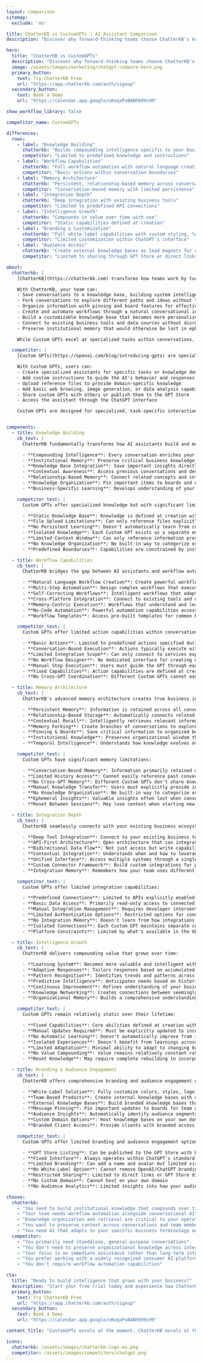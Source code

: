 ```yaml
---
layout: comparison
sitemap:
  exclude: 'no'

title: ChatterKB vs CustomGPTs | AI Assistant Comparison
description: "Discover why forward-thinking teams choose ChatterKB's knowledge-building AI over CustomGPTs for long-term business intelligence and workflow automation."

hero:
  title: "ChatterKB vs CustomGPTs"
  description: "Discover why forward-thinking teams choose ChatterKB's knowledge-building AI over CustomGPTs for long-term business intelligence and workflow automation."
  image: /assets/images/marketing/chatgpt-compare-hero.png
  primary_button:
    text: Try ChatterKB Free
    url: "https://app.chatterkb.com/auth/signup"
  secondary_button:
    text: Book a Demo
    url: "https://calendar.app.google/oKoqxPxBANh9d9cH9"

show_workflow_library: false

competitor_name: CustomGPTs

differences:
  rows:
    - label: "Knowledge Building"
      chatterkb: "Builds compounding intelligence specific to your business"
      competitor: "Limited to predefined knowledge and instructions"
    - label: "Workflow Capabilities"
      chatterkb: "Full workflow automation with natural language creation"
      competitor: "Basic actions within conversation boundaries"
    - label: "Memory Architecture"
      chatterkb: "Persistent, relationship-based memory across conversations"
      competitor: "Conversation-bound memory with limited persistence"
    - label: "Integration Depth"
      chatterkb: "Deep integration with existing business tools"
      competitor: "Limited to predefined API connections"
    - label: "Intelligence Growth"
      chatterkb: "Compounds in value over time with use"
      competitor: "Static capabilities defined at creation"
    - label: "Branding & Customization"
      chatterkb: "Full white-label capabilities with custom styling, logos, and tone"
      competitor: "Limited customization within ChatGPT's interface"
    - label: "Audience Access"
      chatterkb: "Create external knowledge bases as lead magnets for clients"
      competitor: "Limited to sharing through GPT Store or direct links"

about:
  chatterkb: |
    [ChatterKB](https://chatterkb.com) transforms how teams work by turning conversations into institutional knowledge and intelligent workflows. Unlike Custom GPTs, ChatterKB builds compounding intelligence that becomes more valuable over time.

    With ChatterKB, your team can:
    - Save conversations to a knowledge base, building system intelligence that grows with your business
    - Fork conversations to explore different paths and ideas without losing context
    - Organize information with pinning and board features for effective knowledge management
    - Create and automate workflows through a natural conversational interface
    - Build a customizable knowledge base that becomes more personalized and valuable with every interaction
    - Connect to existing business tools and data sources without disrupting your workflow
    - Preserve institutional memory that would otherwise be lost in ephemeral conversations

    While Custom GPTs excel at specialized tasks within conversations, ChatterKB focuses on the journey—creating interconnected knowledge that compounds in value and transforms how your business captures and leverages intelligence.

  competitor: |
    [Custom GPTs](https://openai.com/blog/introducing-gpts) are specialized versions of ChatGPT created for specific purposes. They allow users to define instructions, knowledge, and capabilities for ChatGPT to focus on particular tasks or domains.

    With Custom GPTs, users can:
    - Create specialized assistants for specific tasks or knowledge domains
    - Add custom instructions to guide the AI's behavior and responses
    - Upload reference files to provide domain-specific knowledge
    - Add basic web browsing, image generation, or data analysis capabilities
    - Share custom GPTs with others or publish them to the GPT Store
    - Access the assistant through the ChatGPT interface

    Custom GPTs are designed for specialized, task-specific interactions within the ChatGPT framework, making them excellent for focused assistance but limited in building long-term business intelligence or complex workflow automation.


components:
  - title: Knowledge Building
    cb_text: |
      ChatterKB fundamentally transforms how AI assistants build and maintain knowledge:

      - **Compounding Intelligence**: Every conversation enriches your knowledge base, creating an AI that grows smarter with each interaction
      - **Institutional Memory**: Preserve critical business knowledge and decisions that would otherwise be lost in ephemeral conversations
      - **Knowledge Base Integration**: Save important insights directly to your knowledge base with a single click
      - **Contextual Awareness**: Access previous conversations and decisions to maintain continuity across interactions
      - **Relationship-Based Memory**: Connect related concepts and information automatically through intelligent memory architecture
      - **Knowledge Organization**: Pin important items to boards and organize information for easy retrieval
      - **Business-Specific Learning**: Develops understanding of your unique business terminology, processes, and context over time

    competitor_text: | 
      Custom GPTs offer specialized knowledge but with significant limitations:

      - **Static Knowledge Base**: Knowledge is defined at creation with limited ability to learn from interactions
      - **File Upload Limitations**: Can only reference files explicitly uploaded during creation
      - **No Persistent Learning**: Doesn't automatically learn from conversations to improve future interactions
      - **Isolated Knowledge**: Each Custom GPT exists as a separate entity without shared knowledge
      - **Limited Context Window**: Can only reference information provided within the current conversation
      - **No Knowledge Organization**: No built-in way to categorize or organize information for later retrieval
      - **Predefined Boundaries**: Capabilities are constrained by instructions set during creation

  - title: Workflow Capabilities
    cb_text: |
      ChatterKB bridges the gap between AI assistants and workflow automation tools:

      - **Natural Language Workflow Creation**: Create powerful workflows by simply describing what you want to accomplish
      - **Multi-Step Automation**: Design complex workflows that execute across multiple systems and data sources
      - **Self-Correcting Workflows**: Intelligent workflows that adapt to new information and can replan steps when needed
      - **Cross-Platform Integration**: Connect to existing tools and data sources without disrupting your workflow
      - **Memory-Centric Execution**: Workflows that understand and leverage your organizational knowledge
      - **No-Code Automation**: Powerful automation capabilities accessible to non-technical users
      - **Workflow Templates**: Access pre-built templates for common business processes that can be customized to your needs

    competitor_text: |
      Custom GPTs offer limited action capabilities within conversation boundaries:

      - **Basic Actions**: Limited to predefined actions specified during creation
      - **Conversation-Bound Execution**: Actions typically execute within the conversation context
      - **Limited Integration Scope**: Can only connect to services explicitly enabled during setup
      - **No Workflow Designer**: No dedicated interface for creating or visualizing workflows
      - **Manual Step Execution**: Users must guide the GPT through each step of a process
      - **Fixed Capabilities**: Action capabilities are defined at creation and difficult to modify
      - **No Cross-GPT Coordination**: Different Custom GPTs cannot easily collaborate on complex workflows

  - title: Memory Architecture
    cb_text: |
      ChatterKB's advanced memory architecture creates true business intelligence:

      - **Persistent Memory**: Information is retained across all conversations and interactions
      - **Relationship-Based Storage**: Automatically connects related concepts, projects, and information
      - **Contextual Recall**: Intelligently retrieves relevant information based on conversation context
      - **Memory Forking**: Create branches of conversations to explore different paths without losing context
      - **Pinning & Boards**: Save critical information to organized boards for easy team access
      - **Institutional Knowledge**: Preserves organizational wisdom that would otherwisebe lost in ephemeral chats
      - **Temporal Intelligence**: Understands how knowledge evolves over time within your organization

    competitor_text: |
      Custom GPTs have significant memory limitations:

      - **Conversation-Bound Memory**: Information primarily retained only within the current conversation
      - **Limited History Access**: Cannot easily reference past conversations or interactions
      - **No Cross-GPT Memory**: Different Custom GPTs don't share knowledge or context
      - **Manual Knowledge Transfer**: Users must explicitly provide information from previous conversations
      - **No Knowledge Organization**: No built-in way to categorize or organize information
      - **Ephemeral Insights**: Valuable insights often lost when conversations end
      - **Reset Between Sessions**: May lose context when starting new conversations

  - title: Integration Depth
    cb_text: |
      ChatterKB seamlessly connects with your existing business ecosystem:

      - **Deep Tool Integration**: Connect to your existing business tools and data sources
      - **API-First Architecture**: Open architecture that can integrate with virtually any system
      - **Bidirectional Data Flow**: Not just access but write capabilities to connected systems
      - **Contextual Integration**: Understands when and how to leverage connected tools based on conversation
      - **Unified Interface**: Access multiple systems through a single conversational interface
      - **Custom Connector Framework**: Build custom integrations for proprietary systems
      - **Integration Memory**: Remembers how your team uses different tools and adapts accordingly

    competitor_text: |
      Custom GPTs offer limited integration capabilities:

      - **Predefined Connections**: Limited to APIs explicitly enabled during creation
      - **Basic Data Access**: Primarily read-only access to connected services
      - **Manual Integration Management**: Requires developer intervention to modify integrations
      - **Limited Authentication Options**: Restricted options for connecting to secure systems
      - **No Integration Memory**: Doesn't learn from how integrations are used
      - **Isolated Connections**: Each Custom GPT maintains separate connections
      - **Platform Constraints**: Limited by what's available in the GPT platform

  - title: Intelligence Growth
    cb_text: |
      ChatterKB delivers compounding value that grows over time:

      - **Learning System**: Becomes more valuable and intelligent with each interaction
      - **Adaptive Responses**: Tailors responses based on accumulated organizational knowledge
      - **Pattern Recognition**: Identifies trends and patterns across conversations and workflows
      - **Predictive Intelligence**: Anticipates needs based on historical interactions and context
      - **Continuous Improvement**: Refines understanding of your business with each conversation
      - **Knowledge Networking**: Creates connections between seemingly unrelated information
      - **Organizational Memory**: Builds a comprehensive understanding of your business over time

    competitor_text: |
      Custom GPTs remain relatively static over their lifetime:

      - **Fixed Capabilities**: Core abilities defined at creation with minimal evolution
      - **Manual Updates Required**: Must be explicitly updated to incorporate new knowledge
      - **No Automatic Learning**: Doesn't automatically improve from interactions
      - **Isolated Experiences**: Doesn't benefit from learnings across different users or GPTs
      - **Limited Adaptation**: Minimal ability to adapt to changing business needs
      - **No Value Compounding**: Value remains relatively constant rather than growing over time
      - **Reset Knowledge**: May require complete rebuilding to incorporate significant changes

  - title: Branding & Audience Engagement
    cb_text: |
      ChatterKB offers comprehensive branding and audience engagement capabilities:

      - **White-Label Solution**: Fully customize colors, styles, logo, and tone to match your brand identity
      - **Team-Based Products**: Create internal knowledge bases with custom branding for different teams
      - **External Knowledge Bases**: Build branded knowledge bases that serve as lead magnets for clients
      - **Message Pinning**: Pin important updates to boards for team and client communications
      - **Audience Insights**: Automatically identify audience segments and potential questions
      - **Custom Domain Options**: Host knowledge bases on your own domain for seamless brand experience
      - **Branded Client Access**: Provide clients with branded access points to your expertise

    competitor_text: |
      Custom GPTs offer limited branding and audience engagement options:

      - **GPT Store Listing**: Can be published to the GPT Store with basic customization
      - **Fixed Interface**: Always operates within ChatGPT's standard interface
      - **Limited Branding**: Can add a name and avatar but limited visual customization
      - **No White-Label Option**: Cannot remove OpenAI/ChatGPT branding
      - **Restricted Sharing**: Limited to direct links or GPT Store discovery
      - **No Custom Domain**: Cannot host on your own domain
      - **No Audience Analytics**: Limited insights into how your audience uses the GPT

choose:
  chatterkb:
    - "You need to build institutional knowledge that compounds over time"
    - "Your team needs workflow automation alongside conversational AI"
    - "Knowledge organization and retrieval are critical to your operations"
    - "You want to preserve context across conversations and team members"
    - "You need AI that adapts to your specific business terminology and processes"
  competitor:
    - "You primarily need standalone, general-purpose conversations"
    - "You don't need to preserve organizational knowledge across interactions"
    - "Your focus is on immediate assistance rather than long-term intelligence"
    - "You prefer working with a widely recognized consumer AI platform"
    - "You don't require workflow automation capabilities"

cta:
  title: "Ready to build intelligence that grows with your business?"
  description: "Start your free trial today and experience how ChatterKB transforms conversations into compounding business intelligence."
  primary_button:
    text: Try ChatterKB Free
    url: "https://app.chatterkb.com/auth/signup"
  secondary_button:
    text: Book a Demo
    url: "https://calendar.app.google/oKoqxPxBANh9d9cH9"

content_title: "CustomGPTs excels at the moment. ChatterKB excels at the journey."

icons:
  chatterkb: /assets/images/chatterkb-logo-ex.png
  competitor: /assets/images/competitors/chatgpt.png
---
```


